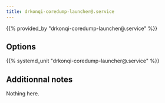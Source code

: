 ```yaml
---
title: drkonqi-coredump-launcher@.service
---
```


{{% provided_by "drkonqi-coredump-launcher@.service" %}}

## Options

{{% systemd_unit "drkonqi-coredump-launcher@.service" %}}

## Additionnal notes

Nothing here.